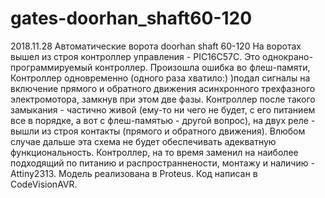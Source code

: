 # gates-doorhan_shaft60-120
2018.11.28
Автоматические ворота doorhan shaft 60-120
На воротах вышел из строя контроллер управления - PIC16C57C.
Это однокрано-программируемый контроллер. Произошла ошибка во флеш-памяти, 
Контроллер одновременно (одного раза хватило:) )подал сигналы на включение прямого и обратного движения асинхронного трехфазного электромотора,
замкнув при этом две фазы. Контроллер после такого замыкания - частично живой (ему-то ни чего не будет, с его питанием все в порядке, а вот с флеш-памятью - другой вопрос), 
на двух реле - вышли из строя контакты (прямого и обратного движения).
Влюбом случае дальше эта схема не будет обеспечивать адекватную функциональность.
Контроллер, на то время заменил на наиболее подходящий по питанию и распространнености, монтажу и наличию -
Attiny2313.
Модель реализована в Proteus.
Код написан в CodeVisionAVR.
